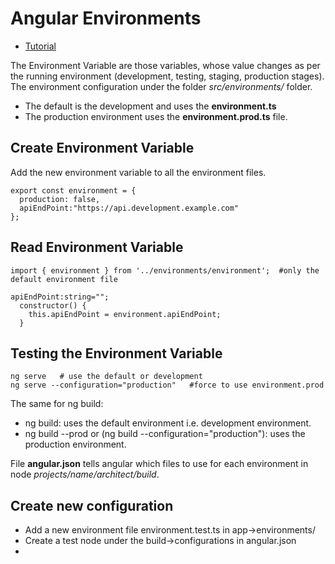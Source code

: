# Angular Environments
- [Tutorial](https://www.tektutorialshub.com/angular/angular-environment-variables/)

The Environment Variable are those variables, whose value changes as per the running environment (development, testing, staging, production stages).
The environment configuration under the folder *src/environments/* folder.
- The default is the development and uses the **environment.ts** 
- The production environment uses the **environment.prod.ts** file.

## Create Environment Variable
Add the new environment variable to all the environment files.
```
export const environment = {
  production: false,
  apiEndPoint:"https://api.development.example.com"
};
```
## Read Environment Variable
```
import { environment } from '../environments/environment';  #only the default environment file

apiEndPoint:string="";
  constructor() {
    this.apiEndPoint = environment.apiEndPoint;
  }
```

## Testing the Environment Variable
```
ng serve   # use the default or development
ng serve --configuration="production"   #force to use environment.prod
```
The same for ng build:
- ng build: uses the default environment i.e. development environment.
- ng build --prod or (ng build --configuration="production"): uses the production environment.

File **angular.json** tells angular which files to use for each environment in node *projects/name/architect/build*.

## Create new configuration
- Add a new environment file environment.test.ts in app->environments/  
- Create a test node under the build->configurations  in angular.json
-   
